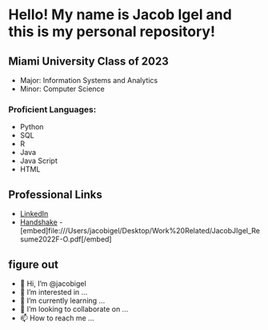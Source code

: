 # Hello! My name is Jacob Igel and this is my personal repository! 

## Miami University Class of 2023
- Major: Information Systems and Analytics
- Minor: Computer Science

### Proficient Languages:
- Python
- SQL
- R
- Java
- Java Script
- HTML

## Professional Links
- [LinkedIn](https://www.linkedin.com/in/jacobigel/ "LinkedIn")
- [Handshake](https://miamioh.joinhandshake.com/stu/users/12667221 "Handshake")
-[embed]file:///Users/jacobigel/Desktop/Work%20Related/JacobJIgel_Resume2022F-O.pdf[/embed]

## figure out
- 👋 Hi, I’m @jacobigel
- 👀 I’m interested in ...
- 🌱 I’m currently learning ...
- 💞️ I’m looking to collaborate on ...
- 📫 How to reach me ...

